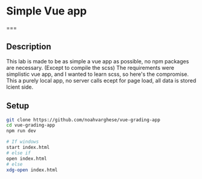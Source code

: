 # Simple Vue app
===

## Description
This lab is made to be as simple a vue app as possible, no npm packages are necessary. (Except to compile the scss)
The requirements were simplistic vue app, and I wanted to learn scss, so here's the compromise.
This a purely local app, no server calls ecept for page load, all data is stored lcient side.

## Setup
```bash
git clone https://github.com/noahvarghese/vue-grading-app
cd vue-grading-app
npm run dev

# If windows
start index.html
# else if 
open index.html
# else
xdg-open index.html
```